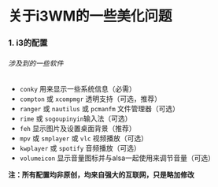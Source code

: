 # 关于i3WM的一些美化问题
### 1. i3的配置
###### 涉及到的一些软件
* `conky` 用来显示一些系统信息（必需）
* `compton` 或 `xcompmgr` 透明支持（可选，推荐）
* `ranger` 或 `nautilus` 或 `pcmanfm` 文件管理器（可选）
* `rime` 或 `sogoupinyin`输入法（可选）
* `feh` 显示图片及设置桌面背景（推荐）
* `mpv` 或 `smplayer` 或 `vlc` 视频播放（可选）
* `kwplayer` 或 `spotify` 音频播放（可选）
* `volumeicon` 显示音量图标并与alsa一起使用来调节音量（可选）

**注：所有配置均非原创，均来自强大的互联网，只是略加修改**
